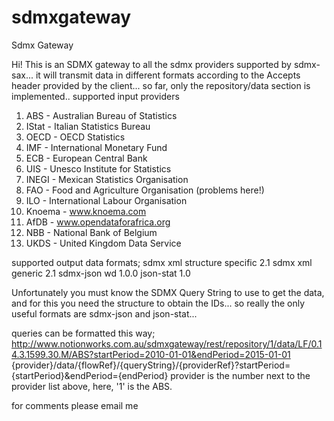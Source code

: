 sdmxgateway
========

Sdmx Gateway

Hi!
This is an SDMX gateway to all the sdmx providers supported by sdmx-sax...
it will transmit data in different formats according to the Accepts header provided by the client...
so far, only the repository/data section is implemented.. 
supported input providers
1.    ABS - Australian Bureau of Statistics
2.    IStat - Italian Statistics Bureau
3.    OECD - OECD Statistics
4.    IMF - International Monetary Fund
5.    ECB - European Central Bank
6.    UIS - Unesco Institute for Statistics
7.    INEGI - Mexican Statistics Organisation
8.    FAO - Food and Agriculture Organisation (problems here!)
9.    ILO - International Labour Organisation
10.   Knoema - www.knoema.com
11.   AfDB - www.opendataforafrica.org
12.   NBB - National Bank of Belgium
13.   UKDS - United Kingdom Data Service
    
     
supported output data formats;
    sdmx xml structure specific 2.1
    sdmx xml generic 2.1
    sdmx-json wd 1.0.0
    json-stat 1.0

Unfortunately you must know the SDMX Query String to use to get the data, and for this you need the structure to obtain the IDs...
so really the only useful formats are sdmx-json and json-stat...


queries can be formatted this way;
http://www.notionworks.com.au/sdmxgateway/rest/repository/1/data/LF/0.14.3.1599.30.M/ABS?startPeriod=2010-01-01&endPeriod=2015-01-01
                                                         {provider}/data/{flowRef}/{queryString}/{providerRef}?startPeriod={startPeriod}&endPeriod={endPeriod}
provider is the number next to the provider list above, here, '1' is the ABS.


for comments please email me <jsg at internode.on.net>

